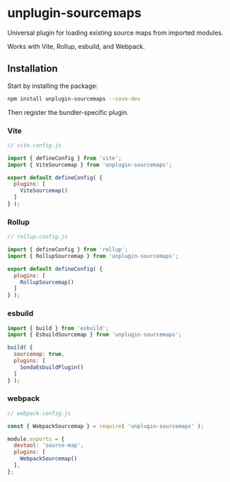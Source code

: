 # unplugin-sourcemaps

Universal plugin for loading existing source maps from imported modules.

Works with Vite, Rollup, esbuild, and Webpack.

## Installation

Start by installing the package:

```bash
npm install unplugin-sourcemaps --save-dev
```

Then register the bundler-specific plugin.

### Vite

```javascript
// vite.config.js

import { defineConfig } from 'vite';
import { ViteSourcemap } from 'unplugin-sourcemaps';

export default defineConfig( {
  plugins: [
    ViteSourcemap()
  ]
} );
```

### Rollup

```javascript
// rollup.config.js

import { defineConfig } from 'rollup';
import { RollupSourcemap } from 'unplugin-sourcemaps';

export default defineConfig( {
  plugins: [
    RollupSourcemap()
  ]
} );
```

### esbuild

```javascript
import { build } from 'esbuild';
import { EsbuildSourcemap } from 'unplugin-sourcemaps';

build( {
  sourcemap: true,
  plugins: [
    SondaEsbuildPlugin()
  ]
} );
```

### webpack

```javascript
// webpack.config.js

const { WebpackSourcemap } = require( 'unplugin-sourcemaps' );

module.exports = {
  devtool: 'source-map',
  plugins: [
    WebpackSourcemap()
  ],
};
```
